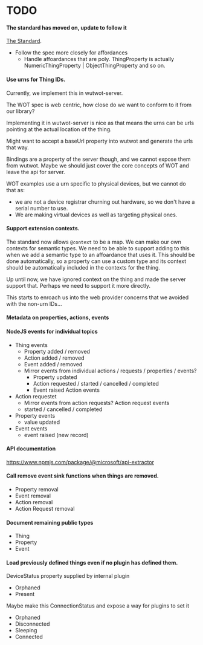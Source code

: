 # TODO

#### The standard has moved on, update to follow it

[The Standard](https://w3c.github.io/wot-thing-description/).

- Follow the spec more closely for affordances
  - Handle affoardances that are poly. ThingProperty is actually NumericThingProperty | ObjectThingProperty and so on.

#### Use urns for Thing IDs.

Currently, we implement this in wutwot-server.

The WOT spec is web centric, how close do we want to conform to it from
our library?

Implementing it in wutwot-server is nice as that means
the urns can be urls pointing at the actual location of the thing.

Might want to accept a baseUrl property into wutwot and
generate the urls that way.

Bindings are a property of the server though, and we cannot expose
them from wutwot. Maybe we should just cover the core concepts of WOT
and leave the api for server.

WOT examples use a urn specific to physical devices, but we cannot do that as:

- we are not a device registrar churning out hardware, so we don't have a serial number to use.
- We are making virtual devices as well as targeting physical ones.

#### Support extension contexts.

The standard now allows `@context` to be a map. We can make our own contexts for semantic types.
We need to be able to support adding to this when we add a semantic type to an affoardance that uses it.
This should be done automatically, so a property can use a custom type and its context should be
automatically included in the contexts for the thing.

Up until now, we have ignored context on the thing and made the server support that. Perhaps
we need to support it more directly.

This starts to enroach us into the web provider concerns that we avoided with the non-urn IDs...

#### Metadata on properties, actions, events

#### NodeJS events for individual topics

- Thing events
  - Property added / removed
  - Action added / removed
  - Event added / removed
  - Mirror events from individual actions / requests / properties / events?
    - Property updated
    - Action requested / started / cancelled / completed
    - Event raised
      Action events
- Action requestet
  - Mirror events from action requests?
    Action request events
  - started / cancelled / completed
- Property events
  - value updated
- Event events
  - event raised (new record)

#### API documentation

https://www.npmjs.com/package/@microsoft/api-extractor

#### Call remove event sink functions when things are removed.

- Property removal
- Event removal
- Action removal
- Action Request removal

#### Document remaining public types

- Thing
- Property
- Event

#### Load previously defined things even if no plugin has defined them.

DeviceStatus property supplied by internal plugin

- Orphaned
- Present

Maybe make this ConnectionStatus and expose a way for plugins to set it

- Orphaned
- Disconnected
- Sleeping
- Connected
